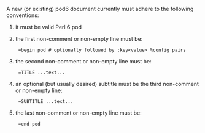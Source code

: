 A new (or existing) pod6 document currently must adhere to the following conventions:

1. it must be valid Perl 6 pod
2. the first non-comment or non-empty line must be:

        =begin pod # optionally followed by :key<value> %config pairs
        
3. the second non-comment or non-empty line must be:

        =TITLE ...text...
        
4. an optional (but usually desired) subtitle must be the third non-comment or non-empty line:

        =SUBTITLE ...text...
        
5. the last non-comment or non-empty line must be:

        =end pod
